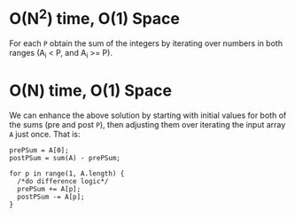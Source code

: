# O(N<sup>2</sup>) time, O(1) Space

For each `P` obtain the sum of the integers by iterating over numbers in both ranges (A<sub>i</sub> < P, and A<sub>i</sub> >= P).

# O(N) time, O(1) Space

We can enhance the above solution by starting with initial values for both of the sums (pre and post `P`), then adjusting them over iterating the input array `A` just once.
That is:

```
prePSum = A[0];
postPSum = sum(A) - prePSum;

for p in range(1, A.length) {
  /*do difference logic*/
  prePSum += A[p];
  postPSum -= A[p];
}
```